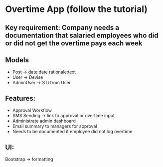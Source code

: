 # Overtime App (follow the tutorial)

## Key requirement: Company needs a documentation that salaried employees who did or did not get the overtime pays each week

## Models
- Post -> date:date rationale:text
- User -> Devise
- AdminUser -> STI from User

## Features:
- Approval Workflow
- SMS Sending -> link to approval or overtime input
- Administrate admin dashboard
- Email summary to managers for approval
- Needs to be documented if employee did not log overtime

## UI:
Bootstrap -> formatting